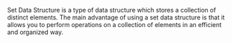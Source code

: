Set Data Structure is a type of data structure which stores a collection of distinct elements. The main advantage of using a set data structure is that it allows you to perform operations on a collection of elements in an efficient and organized way.